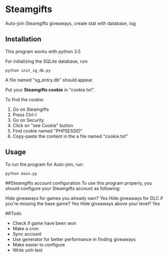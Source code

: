 # Steamgifts
Auto-join Steamgifts giveaways, create stat with database, log
## Installation
This program works with python 3.5

For initializing the SQLite database, run:
```
python init_sg_db.py
```
A file named "sg_entry.db" should appear.

Put your **Steamgifts cookie** in "cookie.txt".

To find the cookie:
1. Go on Steamgifts
2. Press Ctrl-I
3. Go on Security
4. Click on "see Cookie" button
5. Find cookie named "PHPSESSID"
6. Copy-paste the content in the a file named "cookie.txt"
## Usage
To run the program for Auto-join, run:
```
python main.py
```

##Steamgifts account configuration
To use this program properly, you should configure your Steamgifts account as following:

Hide giveaways for games you already own? Yes
Hide giveaways for DLC if you're missing the base game? Yes
Hide giveaways above your level? Yes

##Todo

* Check if game have been won
* Make a cron
* Sync account
* Use generator for better performance in finding giveaways
* Make easier to configure
* Write unit-test

